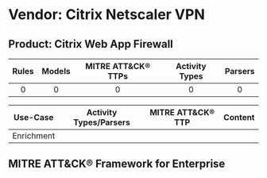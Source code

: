 Vendor: Citrix Netscaler VPN
============================
Product: Citrix Web App Firewall
--------------------------------
| Rules | Models | MITRE ATT&CK® TTPs | Activity Types | Parsers |
|:-----:|:------:|:------------------:|:--------------:|:-------:|
|   0   |   0    |         0          |       0        |    0    |

|  Use-Case  | Activity Types/Parsers | MITRE ATT&CK® TTP | Content    |
|:----------:| ---- | ---- | ---- |
| Enrichment |    |    | [](RM/r_m_citrix_netscaler_vpn_citrix_web_app_firewall_Enrichment.md) |

MITRE ATT&CK® Framework for Enterprise
--------------------------------------

